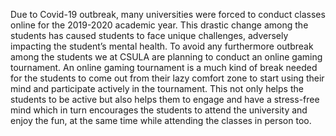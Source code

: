 Due to Covid-19 outbreak, many universities were forced to conduct classes online for the 2019-2020 academic year. This drastic change among the students has caused students to face unique challenges, adversely impacting the student’s mental health. To avoid any furthermore outbreak among the students we at CSULA are planning to conduct an online gaming tournament. An online gaming tournament is a much kind of break needed for the students to come out from their lazy comfort zone to start using their mind and participate actively in the tournament. This not only helps the students to be active but also helps them to engage and have a stress-free mind which in turn encourages the students to attend the university and enjoy the fun, at the same time while attending the classes in person too.
